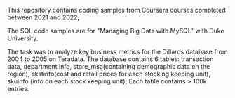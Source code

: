 This repository contains coding samples from Coursera courses completed between 2021 and 2022;

The SQL code samples are for "Managing Big Data with MySQL" with Duke University. 

The task was to analyze key business metrics for the Dillards database from 2004 to 2005 on Teradata. The database contains 6 tables: transaction data, department info, store_msa(containing demographic data on the region), skstinfo(cost and retail prices for each stocking keeping unit), skuinfo (info on each stock keeping unit); Each table contains > 100k entries.
